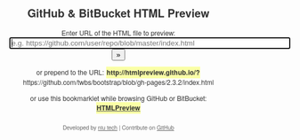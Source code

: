 
<!DOCTYPE html>
<html>
<head>
	<meta charset="utf-8">
	<title>GitHub &amp; BitBucket HTML Preview</title>
	<style>
	body {
		font: 12px 'Helvetica Neue', Helvetica, Arial, freesans, clean, sans-serif;
		color: #333;
	}
	h1 {
		font-size: 20px;
	}
	a {
		color: #666;
	}
	form {
		padding: 20px; 
		text-align: center;
	}
	strong {
		color: #333;
		background-color: #FAFFA6;
		padding: 0.1em;
	}
	#footer {
		margin: 20px 0;
		font-size: 10px;
		color: #666;
	}
	</style>
</head>
<body>
	<form id="previewform" action="">
		<h1>GitHub &amp; BitBucket HTML Preview</h1>
		<p>Enter URL of the HTML file to preview: <input type="url" id="file" value="" placeholder="e.g. https://github.com/user/repo/blob/master/index.html" size="60" autofocus> <input type="submit" value="&raquo;"></p>
		<p>or prepend to the URL: <strong>http://htmlpreview.github.io/?</strong>https://github.com/twbs/bootstrap/blob/gh-pages/2.3.2/index.html</p>
		<p>or use this bookmarklet while browsing GitHub or BitBucket: <a href="javascript:void('http://htmlpreview.github.io/'==window.location?alert('Drag me to your bookmarks bar!'):window.location='http://htmlpreview.github.io/?'+window.location)"><strong>HTMLPreview</strong></a></p>
		<p id="footer">Developed by <a href="https://github.com/niutech">niu tech</a> | Contribute on <a href="https://github.com/htmlpreview/htmlpreview.github.com">GitHub</a></p>
	</form>
	<script src="/htmlpreview.min.js"></script>
	<script>HTMLPreview.init();</script>
</body>
</html>
